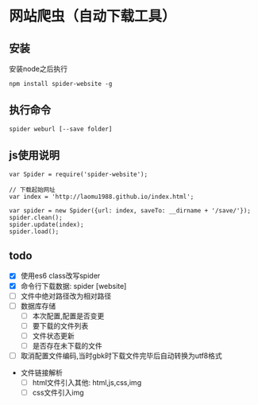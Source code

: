 # 网站爬虫（自动下载工具）


## 安装
安装node之后执行
```
npm install spider-website -g
```


## 执行命令
```
spider weburl [--save folder]
```

## js使用说明
```
var Spider = require('spider-website');

// 下载起始网址
var index = 'http://laomu1988.github.io/index.html';

var spider = new Spider({url: index, saveTo: __dirname + '/save/'});
spider.clean();
spider.update(index);
spider.load();
```

## todo
* [x] 使用es6 class改写spider
* [x] 命令行下载数据: spider [website]
* [ ] 文件中绝对路径改为相对路径
* [ ] 数据库存储
    - [ ] 本次配置,配置是否变更
    - [ ] 要下载的文件列表
    - [ ] 文件状态更新
    - [ ] 是否存在未下载的文件
* [ ] 取消配置文件编码,当时gbk时下载文件完毕后自动转换为utf8格式
* 文件链接解析
    - [ ] html文件引入其他: html,js,css,img
    - [ ] css文件引入img